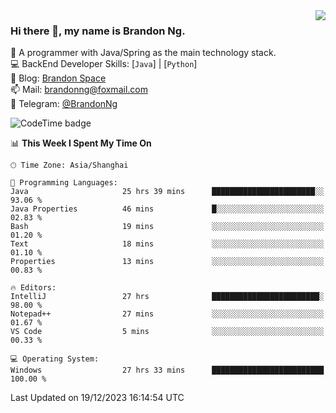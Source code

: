 <img  align="right" src="https://github-readme-stats-brandon0824.vercel.app/api/top-langs/?username=brandon0824&layout=compact">

### Hi there 👋, my name is Brandon Ng.

🌱 A programmer with Java/Spring as the main technology stack.  
💻 BackEnd Developer Skills: [`Java`] | [`Python`]  
📝 Blog: [Brandon Space](https://brandonng.tech)  
📫 Mail: brandonng@foxmail.com  
📰 Telegram: [@BrandonNg](https://t.me/BrandonNg24)  

![CodeTime badge](https://img.shields.io/endpoint?style=flat-square&url=https%3A%2F%2Fapi.codetime.dev%2Fshield%3Fid%3D128%26project%3D%26in%3D604800000)

<!--START_SECTION:waka-->
📊 **This Week I Spent My Time On** 

```text
🕑︎ Time Zone: Asia/Shanghai

💬 Programming Languages: 
Java                     25 hrs 39 mins      ███████████████████████░░   93.06 % 
Java Properties          46 mins             █░░░░░░░░░░░░░░░░░░░░░░░░   02.83 % 
Bash                     19 mins             ░░░░░░░░░░░░░░░░░░░░░░░░░   01.20 % 
Text                     18 mins             ░░░░░░░░░░░░░░░░░░░░░░░░░   01.10 % 
Properties               13 mins             ░░░░░░░░░░░░░░░░░░░░░░░░░   00.83 % 

🔥 Editors: 
IntelliJ                 27 hrs              ████████████████████████░   98.00 % 
Notepad++                27 mins             ░░░░░░░░░░░░░░░░░░░░░░░░░   01.67 % 
VS Code                  5 mins              ░░░░░░░░░░░░░░░░░░░░░░░░░   00.33 % 

💻 Operating System: 
Windows                  27 hrs 33 mins      █████████████████████████   100.00 % 
```


 Last Updated on 19/12/2023 16:14:54 UTC
<!--END_SECTION:waka-->
